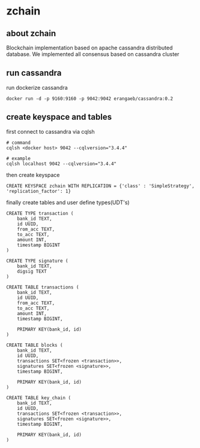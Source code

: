 # zchain

## about zchain

Blockchain implementation based on apache cassandra distributed database. We implemented all consensus 
based on cassandra cluster

## run cassandra 

run dockerize cassandra

```
docker run -d -p 9160:9160 -p 9042:9042 erangaeb/cassandra:0.2
```

## create keyspace and tables

first connect to cassandra via cqlsh 

```
# command
cqlsh <docker host> 9042 --cqlversion="3.4.4"

# example
cqlsh localhost 9042 --cqlversion="3.4.4"
```

then create keyspace

```
CREATE KEYSPACE zchain WITH REPLICATION = {'class' : 'SimpleStrategy', 'replication_factor': 1}
```

finally create tables and user define types(UDT's)

```
CREATE TYPE transaction (
    bank_id TEXT,
    id UUID,
    from_acc TEXT,
    to_acc TEXT,
    amount INT,
    timestamp BIGINT
)

CREATE TYPE signature (
    bank_id TEXT,
    digsig TEXT
)

CREATE TABLE transactions (
    bank_id TEXT,
    id UUID,
    from_acc TEXT,
    to_acc TEXT,
    amount INT,
    timestamp BIGINT,

    PRIMARY KEY(bank_id, id)
)

CREATE TABLE blocks (
    bank_id TEXT,
    id UUID,
    transactions SET<frozen <transaction>>,
    signatures SET<frozen <signature>>,
    timestamp BIGINT,

    PRIMARY KEY(bank_id, id)
)

CREATE TABLE key_chain (
    bank_id TEXT,
    id UUID,
    transactions SET<frozen <transaction>>,
    signatures SET<frozen <signature>>,
    timestamp BIGINT,

    PRIMARY KEY(bank_id, id)
)
```
